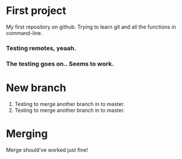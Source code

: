 # First project
My first repository on github. Trying to learn git and all the functions in command-line.

### Testing remotes, yeaah.
### The testing goes on.. Seems to work.

# New branch
1. Testing to merge another branch in to master.
2. Testing to merge another branch in to master.

# Merging
Merge should've worked just fine!
